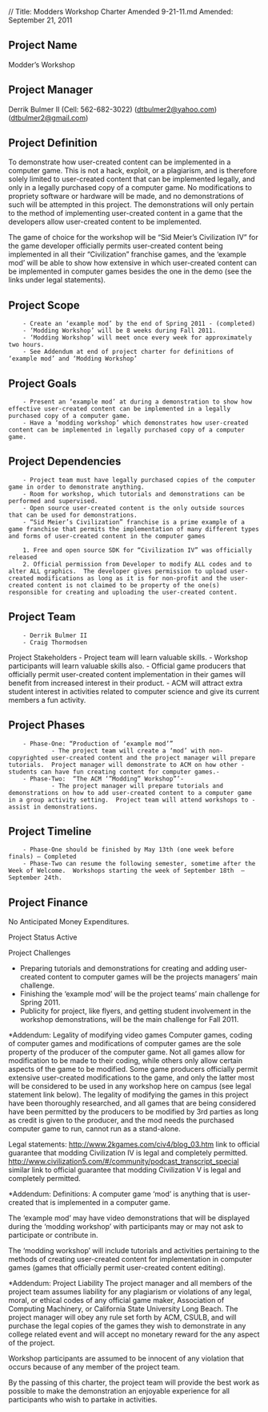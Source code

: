 // Title: Modders Workshop Charter Amended 9-21-11.md
﻿Amended: September 21, 2011
## Project Name
Modder’s Workshop

## Project Manager
Derrik Bulmer II (Cell: 562-682-3022) (dtbulmer2@yahoo.com) (dtbulmer2@gmail.com)

## Project Definition
To demonstrate how user-created content can be implemented in a computer game.
This is not a hack, exploit, or a plagiarism, and is therefore solely limited to user-created content that can be implemented legally, and only in a legally purchased copy of a computer game.  No modifications to propriety software or hardware will be made, and no demonstrations of such will be attempted in this project.  The demonstrations will only pertain to the method of implementing user-created content in a game that the developers allow user-created content to be implemented.

The game of choice for the workshop will be “Sid Meier’s Civilization IV” for the game developer officially permits user-created content being implemented in all their “Civilization” franchise games, and the ‘example mod’ will be able to show how extensive in which user-created content can be implemented in computer games besides the one in the demo (see the links under legal statements).

## Project Scope
        - Create an ‘example mod’ by the end of Spring 2011 - (completed)
        - ‘Modding Workshop’ will be 8 weeks during Fall 2011.
        - ‘Modding Workshop’ will meet once every week for approximately two hours.
        - See Addendum at end of project charter for definitions of ‘example mod’ and ‘Modding Workshop’
## Project Goals
        - Present an ‘example mod’ at during a demonstration to show how effective user-created content can be implemented in a legally purchased copy of a computer game.
        - Have a ‘modding workshop’ which demonstrates how user-created content can be implemented in legally purchased copy of a computer game.

## Project Dependencies
        - Project team must have legally purchased copies of the computer game in order to demonstrate anything.
        - Room for workshop, which tutorials and demonstrations can be performed and supervised.
        - Open source user-created content is the only outside sources that can be used for demonstrations.
        - “Sid Meier’s Civilization” franchise is a prime example of a game franchise that permits the implementation of many different types and forms of user-created content in the computer games

        1. Free and open source SDK for “Civilization IV” was officially released
        2. Official permission from Developer to modify ALL codes and to alter ALL graphics.  The developer gives permission to upload user-created modifications as long as it is for non-profit and the user-created content is not claimed to be property of the one(s) responsible for creating and uploading the user-created content.

## Project Team
        - Derrik Bulmer II
        - Craig Thormodsen

Project Stakeholders
        - Project team will learn valuable skills.
        - Workshop participants will learn valuable skills also.
        - Official game producers that officially permit user-created content implementation in their games will benefit from increased interest in their product.
        - ACM will attract extra student interest in activities related to computer science and give its current members a fun activity.

## Project Phases
        - Phase-One: “Production of ‘example mod’”
                - The project team will create a ‘mod’ with non-copyrighted user-created content and the project manager will prepare tutorials.  Project manager will demonstrate to ACM on how other - students can have fun creating content for computer games.- 
        - Phase-Two:  “The ACM ‘”Modding” Workshop”’- 
                - The project manager will prepare tutorials and demonstrations on how to add user-created content to a computer game in a group activity setting.  Project team will attend workshops to - assist in demonstrations.
## Project Timeline
        - Phase-One should be finished by May 13th (one week before finals) – Completed
        - Phase-Two can resume the following semester, sometime after the Week of Welcome.  Workshops starting the week of September 18th  – September 24th.  

## Project Finance
No Anticipated Money Expenditures.

Project Status
Active

Project Challenges
- Preparing tutorials and demonstrations for creating and adding user-created content to computer games will be the projects managers’ main challenge.
- Finishing the ‘example mod’ will be the project teams’ main challenge for Spring 2011.
- Publicity for project, like flyers, and getting student involvement in the workshop demonstrations, will be the main challenge for Fall 2011.

*Addendum: Legality of modifying video games
  Computer games, coding of computer games and modifications of computer games are the sole property of the producer of the computer game.
   Not all games allow for modification to be made to their coding, while others only allow certain aspects of the game to be modified.  Some game producers officially permit extensive user-created modifications to the game, and only the latter most will be considered to be used in any workshop here on campus (see legal statement link below).
  The legality of modifying the games in this project have been thoroughly researched, and all games that are being considered have been permitted by the producers to be modified by 3rd parties as long as credit is given to the producer, and the mod needs the purchased computer game to run, cannot run as a stand-alone.

Legal statements:
http://www.2kgames.com/civ4/blog_03.htm  link to official guarantee that modding Civilization IV is legal and completely permitted.
http://www.civilization5.com/#/community/podcast_transcript_special  similar link to official guarantee that modding Civilization V is legal and completely permitted.


*Addendum: Definitions:
A computer game ‘mod’ is anything that is user-created that is implemented in a computer game.


The ‘example mod’ may have video demonstrations that will be displayed during the ‘modding workshop’ with participants may or may not ask to participate or contribute in.


The ‘modding workshop’ will include tutorials and activities pertaining to the methods of creating user-created content for implementation in computer games (games that officially permit user-created content editing).


*Addendum: Project Liability
The project manager and all members of the project team assumes liability for any plagiarism or violations of any legal, moral, or ethical codes of any official game maker, Association of Computing Machinery, or California State University Long Beach.  The project manager will obey any rule set forth by ACM, CSULB, and will purchase the legal copies of the games they wish to demonstrate in any college related event and will accept no monetary reward for the any aspect of the project.

Workshop participants are assumed to be innocent of any violation that occurs because of any member of the project team.


By the passing of this charter, the project team will provide the best work as possible to make the demonstration an enjoyable experience for all participants who wish to partake in activities.